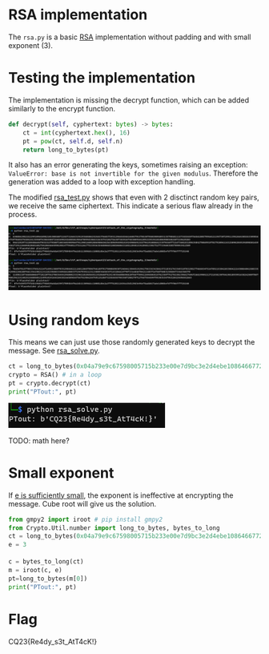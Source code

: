 # RSA implementation

The `rsa.py` is a basic [RSA](https://en.wikipedia.org/wiki/RSA_(cryptosystem)) implementation without padding and with small exponent (3).

# Testing the implementation

The implementation is missing the decrypt function, which can be added similarly to the encrypt function. 

```python
def decrypt(self, cyphertext: bytes) -> bytes:
    ct = int(cyphertext.hex(), 16)
    pt = pow(ct, self.d, self.n)
    return long_to_bytes(pt)
```

It also has an error generating the keys, sometimes raising an exception: `ValueError: base is not invertible for the given modulus`. Therefore the generation was added to a loop with exception handling.

The modified [rsa_test.py](workdir/rsa_test.py) shows that even with 2 disctinct random key pairs, we receive the same ciphertext. This indicate a serious flaw already in the process.

![](screenshots/1.png)

# Using random keys

This means we can just use those randomly generated keys to decrypt the message. See [rsa_solve.py](workdir/rsa_solve.py).

```python
ct = long_to_bytes(0x04a79e9c67598005715b233e00e7d9bc3e2d4ebe10864667726214e43eb892b3dbf736628f328ffe8fbff756861254a039b45c68a7c66d3728649834cfd3eebb90c3d84865)
crypto = RSA() # in a loop
pt = crypto.decrypt(ct)
print("PTout:", pt)
```

![](screenshots/2.png)

TODO: math here?

# Small exponent

If [e is sufficiently small](https://ir0nstone.gitbook.io/crypto/rsa/public-exponent-attacks/small-e), the exponent is ineffective at encrypting the message. Cube root will give us the solution.

```python
from gmpy2 import iroot # pip install gmpy2
from Crypto.Util.number import long_to_bytes, bytes_to_long
ct = long_to_bytes(0x04a79e9c67598005715b233e00e7d9bc3e2d4ebe10864667726214e43eb892b3dbf736628f328ffe8fbff756861254a039b45c68a7c66d3728649834cfd3eebb90c3d84865)
e = 3

c = bytes_to_long(ct)
m = iroot(c, e)
pt=long_to_bytes(m[0])
print("PTout:", pt)
```

# Flag

CQ23{Re4dy_s3t_AtT4cK!}